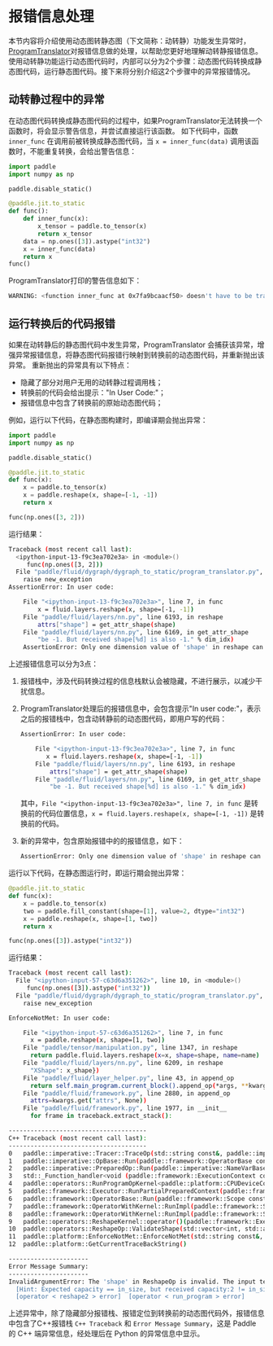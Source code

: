 # 报错信息处理

本节内容将介绍使用动态图转静态图（下文简称：动转静）功能发生异常时，[ProgramTranslator](./program_translator_cn.html)对报错信息做的处理，以帮助您更好地理解动转静报错信息。使用动转静功能运行动态图代码时，内部可以分为2个步骤：动态图代码转换成静态图代码，运行静态图代码。接下来将分别介绍这2个步骤中的异常报错情况。

## 动转静过程中的异常
在动态图代码转换成静态图代码的过程中，如果ProgramTranslator无法转换一个函数时，将会显示警告信息，并尝试直接运行该函数。
如下代码中，函数 `inner_func` 在调用前被转换成静态图代码，当 `x = inner_func(data)` 调用该函数时，不能重复转换，会给出警告信息：

```python
import paddle
import numpy as np

paddle.disable_static()

@paddle.jit.to_static
def func():
    def inner_func(x):
        x_tensor = paddle.to_tensor(x)
        return x_tensor
    data = np.ones([3]).astype("int32")
    x = inner_func(data)
    return x
func()
```

ProgramTranslator打印的警告信息如下：

```bash
WARNING: <function inner_func at 0x7fa9bcaacf50> doesn't have to be transformed to static function because it has been transformed before, it will be run as-is.
```

## 运行转换后的代码报错

如果在动转静后的静态图代码中发生异常，ProgramTranslator 会捕获该异常，增强异常报错信息，将静态图代码报错行映射到转换前的动态图代码，并重新抛出该异常。
重新抛出的异常具有以下特点：

- 隐藏了部分对用户无用的动转静过程调用栈；
- 转换前的代码会给出提示："In User Code:"；
- 报错信息中包含了转换前的原始动态图代码；

例如，运行以下代码，在静态图构建时，即编译期会抛出异常：

```python
import paddle
import numpy as np

paddle.disable_static()

@paddle.jit.to_static
def func(x):
    x = paddle.to_tensor(x)
    x = paddle.reshape(x, shape=[-1, -1])
    return x

func(np.ones([3, 2]))
```

运行结果：
```bash
Traceback (most recent call last):
  <ipython-input-13-f9c3ea702e3a> in <module>()
     func(np.ones([3, 2]))
  File "paddle/fluid/dygraph/dygraph_to_static/program_translator.py", line 332, in __call__
    raise new_exception
AssertionError: In user code:

    File "<ipython-input-13-f9c3ea702e3a>", line 7, in func
        x = fluid.layers.reshape(x, shape=[-1, -1])
    File "paddle/fluid/layers/nn.py", line 6193, in reshape
        attrs["shape"] = get_attr_shape(shape)
    File "paddle/fluid/layers/nn.py", line 6169, in get_attr_shape
        "be -1. But received shape[%d] is also -1." % dim_idx)
    AssertionError: Only one dimension value of 'shape' in reshape can be -1. But received shape[1] is also -1.
```

上述报错信息可以分为3点：

1. 报错栈中，涉及代码转换过程的信息栈默认会被隐藏，不进行展示，以减少干扰信息。

2. ProgramTranslator处理后的报错信息中，会包含提示"In user code:"，表示之后的报错栈中，包含动转静前的动态图代码，即用户写的代码：
	```bash
	AssertionError: In user code:

        File "<ipython-input-13-f9c3ea702e3a>", line 7, in func
	       x = fluid.layers.reshape(x, shape=[-1, -1])
	    File "paddle/fluid/layers/nn.py", line 6193, in reshape
	        attrs["shape"] = get_attr_shape(shape)
	    File "paddle/fluid/layers/nn.py", line 6169, in get_attr_shape
	        "be -1. But received shape[%d] is also -1." % dim_idx)
	```
	其中，`File "<ipython-input-13-f9c3ea702e3a>", line 7, in func` 是转换前的代码位置信息，`x = fluid.layers.reshape(x, shape=[-1, -1])` 是转换前的代码。

3. 新的异常中，包含原始报错中的的报错信息，如下：
	```bash
	AssertionError: Only one dimension value of 'shape' in reshape can be -1. But received shape[1] is also -1.
	```

运行以下代码，在静态图运行时，即运行期会抛出异常：

```Python
@paddle.jit.to_static
def func(x):
    x = paddle.to_tensor(x)
    two = paddle.fill_constant(shape=[1], value=2, dtype="int32")
    x = paddle.reshape(x, shape=[1, two])
    return x

func(np.ones([3]).astype("int32"))
```

运行结果：

```bash
Traceback (most recent call last):
  File "<ipython-input-57-c63d6a351262>", line 10, in <module>()
     func(np.ones([3]).astype("int32"))
  File "paddle/fluid/dygraph/dygraph_to_static/program_translator.py", line 332, in __call__
    raise new_exception

EnforceNotMet: In user code:

    File "<ipython-input-57-c63d6a351262>", line 7, in func
      x = paddle.reshape(x, shape=[1, two])
    File "paddle/tensor/manipulation.py", line 1347, in reshape
      return paddle.fluid.layers.reshape(x=x, shape=shape, name=name)
    File "paddle/fluid/layers/nn.py", line 6209, in reshape
      "XShape": x_shape})
    File "paddle/fluid/layer_helper.py", line 43, in append_op
      return self.main_program.current_block().append_op(*args, **kwargs)
    File "paddle/fluid/framework.py", line 2880, in append_op
      attrs=kwargs.get("attrs", None))
    File "paddle/fluid/framework.py", line 1977, in __init__
      for frame in traceback.extract_stack():

--------------------------------------
C++ Traceback (most recent call last):
--------------------------------------
0   paddle::imperative::Tracer::TraceOp(std::string const&, paddle::imperative::NameVarBaseMap const&, paddle::imperative::NameVarBaseMap const&, paddle::framework::AttributeMap, paddle::platform::Place const&, bool)
1   paddle::imperative::OpBase::Run(paddle::framework::OperatorBase const&, paddle::imperative::NameVarBaseMap const&, paddle::imperative::NameVarBaseMap const&, paddle::framework::AttributeMap const&, paddle::platform::Place const&)
2   paddle::imperative::PreparedOp::Run(paddle::imperative::NameVarBaseMap const&, paddle::imperative::NameVarBaseMap const&, paddle::framework::AttributeMap const&)
3   std::_Function_handler<void (paddle::framework::ExecutionContext const&), paddle::framework::OpKernelRegistrarFunctor<paddle::platform::CPUPlace, false, 0ul, paddle::operators::RunProgramOpKernel<paddle::platform::CPUDeviceContext, float> >::operator()(char const*, char const*, int) const::{lambda(paddle::framework::ExecutionContext const&)#1}>::_M_invoke(std::_Any_data const&, paddle::framework::ExecutionContext const&)
4   paddle::operators::RunProgramOpKernel<paddle::platform::CPUDeviceContext, float>::Compute(paddle::framework::ExecutionContext const&) const
5   paddle::framework::Executor::RunPartialPreparedContext(paddle::framework::ExecutorPrepareContext*, paddle::framework::Scope*, long, long, bool, bool, bool)
6   paddle::framework::OperatorBase::Run(paddle::framework::Scope const&, paddle::platform::Place const&)
7   paddle::framework::OperatorWithKernel::RunImpl(paddle::framework::Scope const&, paddle::platform::Place const&) const
8   paddle::framework::OperatorWithKernel::RunImpl(paddle::framework::Scope const&, paddle::platform::Place const&, paddle::framework::RuntimeContext*) const
9   paddle::operators::ReshapeKernel::operator()(paddle::framework::ExecutionContext const&) const
10  paddle::operators::ReshapeOp::ValidateShape(std::vector<int, std::allocator<int> >, paddle::framework::DDim const&)
11  paddle::platform::EnforceNotMet::EnforceNotMet(std::string const&, char const*, int)
12  paddle::platform::GetCurrentTraceBackString()

----------------------
Error Message Summary:
----------------------
InvalidArgumentError: The 'shape' in ReshapeOp is invalid. The input tensor X'size must be equal to the capacity of 'shape'. But received X's shape = [3], X's size = 3, 'shape' is [1, 2], the capacity of 'shape' is 2.
  [Hint: Expected capacity == in_size, but received capacity:2 != in_size:3.] (at /paddle/paddle/fluid/operators/reshape_op.cc:206)
  [operator < reshape2 > error]  [operator < run_program > error]
```

上述异常中，除了隐藏部分报错栈、报错定位到转换前的动态图代码外，报错信息中包含了C++报错栈 `C++ Traceback` 和 `Error Message Summary`，这是 Paddle 的 C++ 端异常信息，经处理后在 Python 的异常信息中显示。
